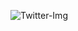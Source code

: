 ![Twitter-Img](https://github.com/prathmesh61/Twitter-Ui-React/assets/104343605/7b1c89ef-5553-4e88-b3e7-3e0da0d0e1f3)

